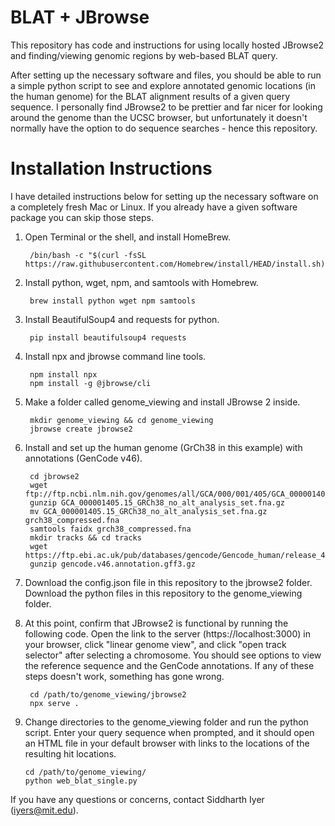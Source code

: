 # BLAT + JBrowse
This repository has code and instructions for using locally hosted JBrowse2 and finding/viewing genomic regions by web-based BLAT query.

After setting up the necessary software and files, you should be able to run a simple python script to see and explore annotated genomic locations (in the human genome) for the BLAT alignment results of a given query sequence. I personally find JBrowse2 to be prettier and far nicer for looking around the genome than the UCSC browser, but unfortunately it doesn't normally have the option to do sequence searches - hence this repository.

# Installation Instructions

I have detailed instructions below for setting up the necessary software on a completely fresh Mac or Linux. If you already have a given software package you can skip those steps.

1. Open Terminal or the shell, and install HomeBrew.

        /bin/bash -c "$(curl -fsSL https://raw.githubusercontent.com/Homebrew/install/HEAD/install.sh)"

2. Install python, wget, npm, and samtools with Homebrew.

        brew install python wget npm samtools

3. Install BeautifulSoup4 and requests for python.

        pip install beautifulsoup4 requests

4. Install npx and jbrowse command line tools.

        npm install npx
        npm install -g @jbrowse/cli

5. Make a folder called genome_viewing and install JBrowse 2 inside.
       

        mkdir genome_viewing && cd genome_viewing
        jbrowse create jbrowse2

7. Install and set up the human genome (GrCh38 in this example) with annotations (GenCode v46).

        cd jbrowse2
        wget ftp://ftp.ncbi.nlm.nih.gov/genomes/all/GCA/000/001/405/GCA_000001405.15_GRCh38/seqs_for_alignment_pipelines.ucsc_ids/GCA_000001405.15_GRCh38_no_alt_analysis_set.fna.gz
        gunzip GCA_000001405.15_GRCh38_no_alt_analysis_set.fna.gz
        mv GCA_000001405.15_GRCh38_no_alt_analysis_set.fna.gz grch38_compressed.fna
        samtools faidx grch38_compressed.fna
        mkdir tracks && cd tracks
        wget https://ftp.ebi.ac.uk/pub/databases/gencode/Gencode_human/release_46/gencode.v46.annotation.gff3.gz
        gunzip gencode.v46.annotation.gff3.gz
        

8. Download the config.json file in this repository to the jbrowse2 folder. Download the python files in this repository to the genome_viewing folder.
9. At this point, confirm that JBrowse2 is functional by running the following code. Open the link to the server (https://localhost:3000) in your browser, click "linear genome view", and click "open track selector" after selecting a chromosome. You should see options to view the reference sequence and the GenCode annotations. If any of these steps doesn't work, something has gone wrong.

        cd /path/to/genome_viewing/jbrowse2
        npx serve .

10. Change directories to the genome_viewing folder and run the python script. Enter your query sequence when prompted, and it should open an HTML file in your default browser with links to the locations of the resulting hit locations.

        cd /path/to/genome_viewing/
        python web_blat_single.py

If you have any questions or concerns, contact Siddharth Iyer (iyers@mit.edu).

